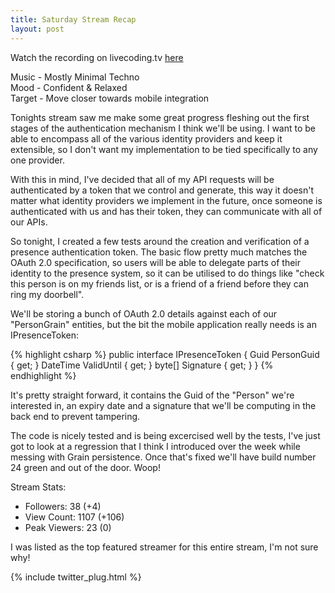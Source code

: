 ```yaml
---
title: Saturday Stream Recap
layout: post
---
```


Watch the recording on livecoding.tv [here](https://www.livecoding.tv/video/developmental-banter-with-mike-10/)  

Music - Mostly Minimal Techno  
Mood - Confident & Relaxed  
Target - Move closer towards mobile integration  

Tonights stream saw me make some great progress fleshing out the first stages of the authentication mechanism I think we'll be using. I want to be able to encompass all of the various identity providers and keep it extensible, so I don't want my implementation to be tied specifically to any one provider.

With this in mind, I've decided that all of my API requests will be authenticated by a token that we control and generate, this way it doesn't matter what identity providers we implement in the future, once someone is authenticated with us and has their token, they can communicate with all of our APIs.

So tonight, I created a few tests around the creation and verification of a presence authentication token. The basic flow pretty much matches the OAuth 2.0 specification, so users will be able to delegate parts of their identity to the presence system, so it can be utilised to do things like "check this person is on my friends list, or is a friend of a friend before they can ring my doorbell".

We'll be storing a bunch of OAuth 2.0 details against each of our "PersonGrain" entities, but the bit the mobile application really needs is an IPresenceToken:

{% highlight csharp %}
    public interface IPresenceToken
    {
        Guid PersonGuid { get; }
        DateTime ValidUntil { get; }
        byte[] Signature { get; }
    }
{% endhighlight %}

It's pretty straight forward, it contains the Guid of the "Person" we're interested in, an expiry date and a signature that we'll be computing in the back end to prevent tampering.

The code is nicely tested and is being excercised well by the tests, I've just got to look at a regression that I think I introduced over the week while messing with Grain persistence. Once that's fixed we'll have build number 24 green and out of the door. Woop!

Stream Stats:
 - Followers: 38 (+4)
 - View Count: 1107 (+106)
 - Peak Viewers: 23 (0)
 
 I was listed as the top featured streamer for this entire stream, I'm not sure why!
 
 {% include twitter_plug.html %}